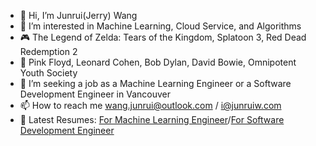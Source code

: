 - 👋 Hi, I’m Junrui(Jerry) Wang
- 👀 I’m interested in Machine Learning, Cloud Service, and Algorithms
- 🎮 The Legend of Zelda: Tears of the Kingdom, Splatoon 3, Red Dead Redemption 2
- 🎵 Pink Floyd, Leonard Cohen, Bob Dylan, David Bowie, Omnipotent Youth Society
- 💼 I’m seeking a job as a Machine Learning Engineer or a Software Development Engineer in Vancouver
- 📫 How to reach me wang.junrui@outlook.com / i@junruiw.com
- 📃 Latest Resumes: [For Machine Learning Engineer](https://drive.google.com/file/d/1m2y8Mt2h9hfqvOGphv3nQlXO9mtKEBLW/view?usp=share_link)/[For Software Development Engineer](https://drive.google.com/file/d/1MbRoR4YX-1u1jQnCMvSLmufBGrUFF1pt/view?usp=sharing)
<!---
Submergence2000/Submergence2000 is a ✨ special ✨ repository because its `README.md` (this file) appears on your GitHub profile.
You can click the Preview link to take a look at your changes.
--->
